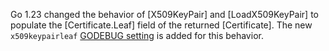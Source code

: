 Go 1.23 changed the behavior of [X509KeyPair] and [LoadX509KeyPair]
to populate the [Certificate.Leaf] field of the returned [Certificate].
The new `x509keypairleaf` [GODEBUG setting](/doc/godebug) is added for this behavior.
